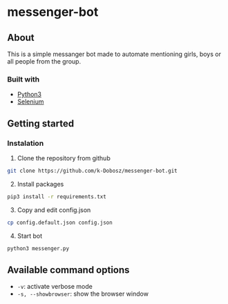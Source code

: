 # messenger-bot
## About
This is a simple messanger bot made to automate mentioning girls, boys or all people from the group. 

### Built with
- [Python3](https://www.python.org/downloads/)
- [Selenium](https://www.selenium.dev)

## Getting started
### Instalation

1. Clone the repository from github

```sh
git clone https://github.com/k-Dobosz/messenger-bot.git
```

2. Install packages

```sh
pip3 install -r requirements.txt
```

3. Copy and edit config.json

```sh
cp config.default.json config.json
```

4. Start bot

```sh
python3 messenger.py
```

## Available command options
- `-v`: activate verbose mode
- `-s, --showbrowser`: show the browser window